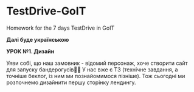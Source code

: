 # TestDrive-GoIT
Homework for the 7 days TestDrive in GoIT

<b>Далі буде українською</b>

<b>УРОК №1. Дизайн</b> 

Уяви собі, що наш замовник - відомий персонаж, хоче створити сайт для запуску бандерогусів🦆💪 
У нас вже є ТЗ (технічне завдання, а точніше беклог, із ним ми познайомимося пізніше). 
Тож сьогодні ми розпочнемо дизайнити першу сторінку лендингу.
